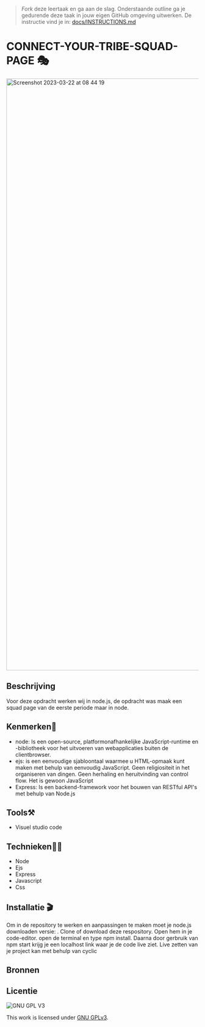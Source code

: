 > _Fork_ deze leertaak en ga aan de slag. Onderstaande outline ga je gedurende deze taak in jouw eigen GitHub omgeving uitwerken. De instructie vind je in: [docs/INSTRUCTIONS.md](docs/INSTRUCTIONS.md)

# CONNECT-YOUR-TRIBE-SQUAD-PAGE 🎭
<img width="1549" alt="Screenshot 2023-03-22 at 08 44 19" src="https://user-images.githubusercontent.com/112861555/226833949-55f0b284-a1ed-4184-90b6-874cee76522c.png">


## Beschrijving
Voor deze opdracht werken wij in node.js, de opdracht was maak een squad page van de eerste periode maar in node.

## Kenmerken🚀
* node: Is een open-source, platformonafhankelijke JavaScript-runtime en -bibliotheek voor het uitvoeren van webapplicaties buiten de clientbrowser.
* ejs: is een eenvoudige sjabloontaal waarmee u HTML-opmaak kunt maken met behulp van eenvoudig JavaScript. Geen religiositeit in het organiseren van dingen. Geen herhaling en heruitvinding van control flow. Het is gewoon JavaScript
* Express: Is een backend-framework voor het bouwen van RESTful API's met behulp van Node.js

## Tools⚒️

* Visuel studio code

## Technieken🤾‍♀️
* Node
* Ejs
* Express
* Javascript
* Css

## Installatie 🎬

Om in de repository te werken en aanpassingen te maken moet je node.js downloaden versie: .
Clone of download deze respository.
Open hem in je code-editor.
open de terminal en type npm install.
Daarna door gerbruik van npm start krijg je een localhost link waar je de code live ziet.
Live zetten van je project kan met behulp van cyclic

## Bronnen

## Licentie

![GNU GPL V3](https://www.gnu.org/graphics/gplv3-127x51.png)

This work is licensed under [GNU GPLv3](./LICENSE).
